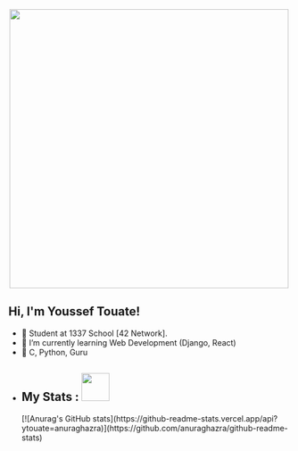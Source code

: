 <div id="header" align="center">
  <img src="https://media.giphy.com/media/f3iwJFOVOwuy7K6FFw/giphy.gif" width="500"/>
</div>

<h2> Hi, I'm Youssef Touate!</h2>

- 🔭 Student at 1337 School [42 Network].
- 🌱 I’m currently learning Web Development (Django, React)
- 💬 C, Python, Guru

<ul>
  <li>
    <h2> My Stats : <img src="https://media2.giphy.com/media/NMBl7NxAlPDrOgq6aQ/giphy.gif" width="50"></h2>
  </li>
[![Anurag's GitHub stats](https://github-readme-stats.vercel.app/api?ytouate=anuraghazra)](https://github.com/anuraghazra/github-readme-stats)

</ul>
<!-- <h2> How to reach me : <img src="https://media2.giphy.com/media/NMBl7NxAlPDrOgq6aQ/giphy.gif" width="50"></h2>
 <p id="badges" align="center">
  <a href="your-linkedin-URL">
    <img src="https://img.shields.io/badge/LinkedIn-blue?style=for-the-badge&logo=linkedin&logoColor=white" alt="LinkedIn Badge"/>
  </a>
  <a href="https://github.com/Zqadiri">
    <img src="https://img.shields.io/badge/Github-black?style=for-the-badge&logo=github&logoColor=white" alt="Github Badge"/>
  </a>
  <a href="your-twitter-URL">
    <img src="https://img.shields.io/badge/Twitter-blue?style=for-the-badge&logo=twitter&logoColor=white" alt="Twitter Badge"/>
  </a>
  <a href="mailto:zinebghost@gmail.com">
    <img src="https://img.shields.io/badge/Gmail-red?style=for-the-badge&logo=gmail&logoColor=white" alt="Gmail Badge"/>
  </a>
</p> -->

<div align="center">
  <img src="https://komarev.com/ghpvc/?username=ytouate&style=flat-square&color=blue" alt=""/>
</div>
